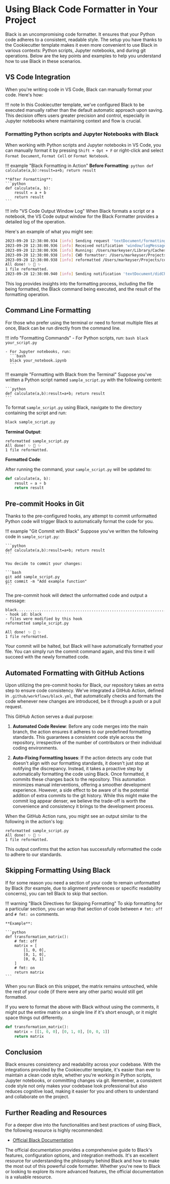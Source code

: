 # Using Black Code Formatter in Your Project

Black is an uncompromising code formatter. It ensures that your Python
code adheres to a consistent, readable style. The setup you have thanks
to the Cookiecutter template makes it even more convenient to use Black
in various contexts: Python scripts, Jupyter notebooks, and during git
operations. Below are the key points and examples to help you understand
how to use Black in these scenarios.

## VS Code Integration

When you're writing code in VS Code, Black can manually format your
code. Here's how:

!!! note
    In this Cookiecutter template, we've configured Black to be executed
    manually rather than the default automatic approach upon saving.
    This decision offers users greater precision and control, especially
    in Jupyter notebooks where maintaining context and flow is crucial.

### Formatting Python scripts and Jupyter Notebooks with Black

When working with Python scripts and Jupyter notebooks in VS Code, you
can manually format it by pressing `Shift + Opt + F`
or right-click and select `Format Document`, `Format Cell` or `Format
Notebook`.

!!! example "Black Formatting in Action"
    **Before Formatting**:
    ```python
    def calculate(a,b):result=a+b; return result
    ```

    **After Formatting**: 
    ```python
    def calculate(a, b):
        result = a + b
        return result
    ```

!!! info "VS Code Output Window Log" 
    When Black formats a script or a notebook, the VS Code output window for the Black
    Formatter provides a detailed log of the operation. 
    
Here's an example of what you might see:

```bash
2023-09-20 12:38:00.934 [info] Sending request 'textDocument/formatting - (5)'.
2023-09-20 12:38:00.936 [info] Received notification 'window/logMessage'.
2023-09-20 12:38:00.936 [info] Running: /Users/markeyser/Library/Caches/pypoetry/virtualenvs/cookiecutter_rag-zDtOoUN1-py3.11/bin/python -m black --stdin-filename /Users/markeyser/Projects/cookiecutter-rag/checkformatter.py
2023-09-20 12:38:00.938 [info] CWD formatter: /Users/markeyser/Projects/cookiecutter-rag
2023-09-20 12:38:00.938 [info] reformatted /Users/markeyser/Projects/cookiecutter-rag/checkformatter.py
All done! ✨ 🍰 ✨
1 file reformatted.
2023-09-20 12:38:00.940 [info] Sending notification 'textDocument/didChange'.
```

This log provides insights into the formatting process, including the
file being formatted, the Black command being executed, and the result
of the formatting operation.

## Command Line Formatting

For those who prefer using the terminal or need to format multiple files
at once, Black can be run directly from the command line.

!!! info "Formatting Commands"
    - For Python scripts, run:
      ```bash
      black your_script.py
      ```

    - For Jupyter notebooks, run: 
      ```bash
      black your_notebook.ipynb
      ```

!!! example "Formatting with Black from the Terminal"
    Suppose you've written a Python script named `sample_script.py` with the following content:

    ```python
    def calculate(a,b):result=a+b; return result
    ```

To format `sample_script.py` using Black, navigate to the directory
containing the script and run:

```bash
black sample_script.py
```

**Terminal Output**:

```
reformatted sample_script.py
All done! ✨ 🍰 ✨
1 file reformatted.
```

**Formatted Code**:

After running the command, your `sample_script.py` will be updated to:

```python
def calculate(a, b):
    result = a + b
    return result
```

## Pre-commit Hooks in Git

Thanks to the pre-configured hooks, any attempt to commit unformatted
Python code will trigger Black to automatically format the code for you.

!!! example "Git Commit with Black"
    Suppose you've written the following code in `sample_script.py`:

    ```python
    def calculate(a,b):result=a+b; return result
    ```

    You decide to commit your changes:

    ```bash
    git add sample_script.py
    git commit -m "Add example function"
    ```

The pre-commit hook will detect the unformatted code and output a message:

```
black....................................................................Failed
- hook id: black
- files were modified by this hook
reformatted sample_script.py

All done! ✨ 🍰 ✨
1 file reformatted.
```

Your commit will be halted, but Black will have automatically formatted
your file. You can simply run the commit command again, and this time it
will succeed with the newly formatted code.

## Automated Formatting with GitHub Actions

Upon utilizing the pre-commit hooks for Black, our repository takes an
extra step to ensure code consistency. We've integrated a GitHub Action,
defined in `.github/workflows/black.yml`, that automatically checks and
formats the code whenever new changes are introduced, be it through a
push or a pull request.

This GitHub Action serves a dual purpose:

1. **Automated Code Review**: Before any code merges into the main
   branch, the action ensures it adheres to our predefined formatting
   standards. This guarantees a consistent code style across the
   repository, irrespective of the number of contributors or their
   individual coding environments.

2. **Auto-Fixing Formatting Issues**: If the action detects any code
   that doesn't align with our formatting standards, it doesn't just
   stop at notifying the discrepancy. Instead, it takes a proactive step
   by automatically formatting the code using Black. Once formatted, it
   commits these changes back to the repository. This automation
   minimizes manual interventions, offering a smoother development
   experience. However, a side effect to be aware of is the potential
   addition of extra commits to the git history. While this might make
   the commit log appear denser, we believe the trade-off is worth the
   convenience and consistency it brings to the development process.

When the GitHub Action runs, you might see an output similar to the
following in the action's log:

```
reformatted sample_script.py
All done! ✨ 🍰 ✨
1 file reformatted.
```

This output confirms that the action has successfully reformatted the
code to adhere to our standards.

## Skipping Formatting Using Black

If for some reason you need a section of your code to remain unformatted
by Black (for example, due to alignment preferences or specific
readability concerns), you can tell Black to skip that section.

!!! warning "Black Directives for Skipping Formatting"
    To skip formatting for a particular section, you can wrap that
    section of code between `# fmt: off` and `# fmt: on` comments.

    **Example**:

    ```python
    def transformation_matrix():
        # fmt: off
        matrix = [
            [1, 0, 0],
            [0, 1, 0],
            [0, 0, 1]
        ]
        # fmt: on
        return matrix
    ```

When you run Black on this snippet, the matrix remains untouched, while
the rest of your code (if there were any other parts) would still get
formatted.

If you were to format the above with Black without using the comments,
it might put the entire matrix on a single line if it's short enough, or
it might space things out differently.
    
```python
def transformation_matrix():
    matrix = [[1, 0, 0], [0, 1, 0], [0, 0, 1]]
    return matrix
```

## Conclusion

Black ensures consistency and readability across your codebase. With the
integrations provided by the Cookiecutter template, it's easier than
ever to maintain a clean code style, whether you're working in Python
scripts, Jupyter notebooks, or committing changes via git. Remember, a
consistent code style not only makes your codebase look professional but
also reduces cognitive load, making it easier for you and others to
understand and collaborate on the project.

## Further Reading and Resources

For a deeper dive into the functionalities and best practices of using
Black, the following resource is highly recommended:


- [Official Black Documentation](https://black.readthedocs.io/en/stable/)

The official documentation provides a comprehensive guide to Black's
features, configuration options, and integration methods. It's an
excellent resource for understanding the philosophy behind Black and how
to make the most out of this powerful code formatter. Whether you're new
to Black or looking to explore its more advanced features, the official
documentation is a valuable resource.
